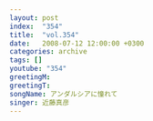 ```yaml
---
layout: post
index:  "354"
title:  "vol.354"
date:   2008-07-12 12:00:00 +0300
categories: archive
tags: []
youtube: "354"
greetingM: 
greetingT: 
songName: アンダルシアに憧れて
singer: 近藤真彦
---
```

